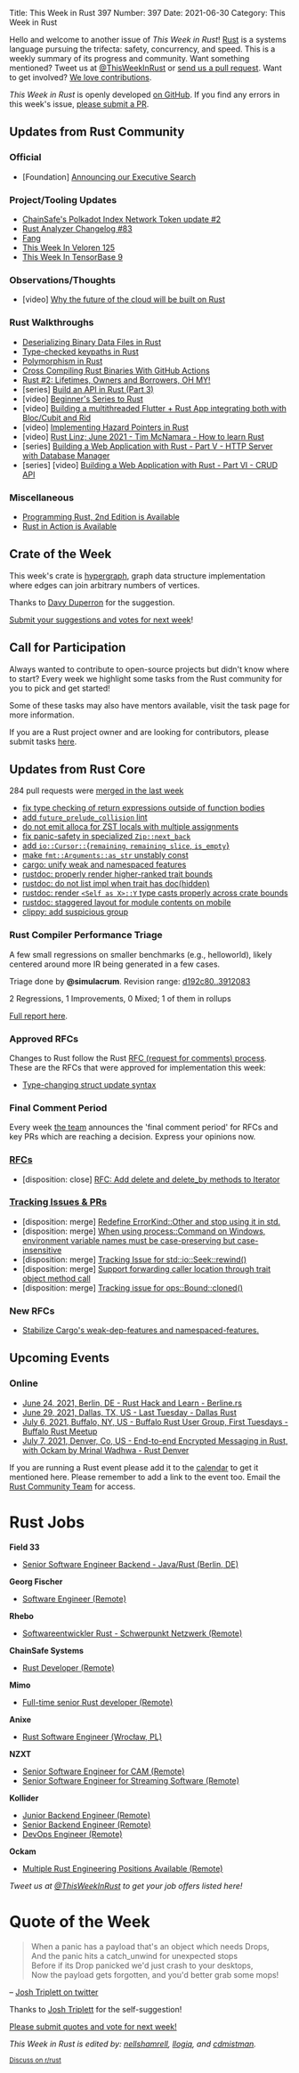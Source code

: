 Title: This Week in Rust 397
Number: 397
Date: 2021-06-30
Category: This Week in Rust

Hello and welcome to another issue of *This Week in Rust*!
[Rust](http://rust-lang.org) is a systems language pursuing the trifecta: safety, concurrency, and speed.
This is a weekly summary of its progress and community.
Want something mentioned? Tweet us at [@ThisWeekInRust](https://twitter.com/ThisWeekInRust) or [send us a pull request](https://github.com/rust-lang/this-week-in-rust).
Want to get involved? [We love contributions](https://github.com/rust-lang/rust/blob/master/CONTRIBUTING.md).

*This Week in Rust* is openly developed [on GitHub](https://github.com/rust-lang/this-week-in-rust).
If you find any errors in this week's issue, [please submit a PR](https://github.com/rust-lang/this-week-in-rust/pulls).

## Updates from Rust Community

### Official

* [Foundation] [Announcing our Executive Search](https://foundation.rust-lang.org/posts/2021-06-25-announcing-executive-search/)

### Project/Tooling Updates

* [ChainSafe's Polkadot Index Network Token update #2](https://medium.com/chainsafe-systems/pint-community-update-2-b337ece3f031)
* [Rust Analyzer Changelog #83](https://rust-analyzer.github.io/thisweek/2021/06/28/changelog-83.html)
* [Fang](https://www.badykov.com/rust/2021/06/27/fang/)
* [This Week In Veloren 125](https://veloren.net/devblog-125/)
* [This Week In TensorBase 9](https://tensorbase.io/thisweek/2021-06-30-tw_9/)

### Observations/Thoughts

* [video] [Why the future of the cloud will be built on Rust](https://www.youtube.com/watch?v=BWL4889RKhU&t=5s)

### Rust Walkthroughs

* [Deserializing Binary Data Files in Rust](https://adventures.michaelfbryan.com/posts/deserializing-binary-data-files/)
* [Type-checked keypaths in Rust](http://www.cmyr.net/blog/keypaths.html)
* [Polymorphism in Rust](https://oswalt.dev/2021/06/polymorphism-in-rust/)
* [Cross Compiling Rust Binaries With GitHub Actions](https://www.rohanjain.in/cargo-cross/)
* [Rust #2: Lifetimes, Owners and Borrowers, OH MY!](https://dev.to/cthutu/rust-2-lifetimes-owners-and-borrowers-oh-my-3fem)
* [series] [Build an API in Rust (Part 3)](https://dev.to/naruhodo/build-an-api-in-rust-part-3-11j1)
* [video] [Beginner's Series to Rust](https://www.youtube.com/playlist?list=PLlrxD0HtieHjbTjrchBwOVks_sr8EVW1x)
* [video] [Building a multithreaded Flutter + Rust App integrating both with Bloc/Cubit and Rid](https://www.youtube.com/watch?v=PGKBdxOA6Xs&t=1s)
* [video] [Implementing Hazard Pointers in Rust](https://www.youtube.com/watch?v=fvcbyCYdR10)
* [video] [Rust Linz; June 2021 - Tim McNamara - How to learn Rust](https://www.youtube.com/watch?v=sDtQaO5_SOw)
* [series] [Building a Web Application with Rust - Part V - HTTP Server with Database Manager](https://www.youtube.com/watch?v=TCUnZVLgNps)
* [series] [video] [Building a Web Application with Rust - Part VI - CRUD API](https://www.youtube.com/watch?v=v7y_Ngn_-AY)

### Miscellaneous

* [Programming Rust, 2nd Edition is Available](https://www.oreilly.com/library/view/programming-rust-2nd/9781492052586/)
* [Rust in Action is Available](https://www.manning.com/books/rust-in-action)

## Crate of the Week

This week's crate is [hypergraph](https://github.com/yamafaktory/hypergraph), graph data structure implementation where edges can join arbitrary numbers of vertices.

Thanks to [Davy Duperron](https://users.rust-lang.org/t/crate-of-the-week/2704/929) for the suggestion.

[Submit your suggestions and votes for next week][submit_crate]!

[submit_crate]: https://users.rust-lang.org/t/crate-of-the-week/2704

## Call for Participation

Always wanted to contribute to open-source projects but didn't know where to start?
Every week we highlight some tasks from the Rust community for you to pick and get started!

Some of these tasks may also have mentors available, visit the task page for more information.

If you are a Rust project owner and are looking for contributors, please submit tasks [here][guidelines].

[guidelines]: https://users.rust-lang.org/t/twir-call-for-participation/4821

## Updates from Rust Core

284 pull requests were [merged in the last week][merged]

[merged]: https://github.com/search?q=is%3Apr+org%3Arust-lang+is%3Amerged+merged%3A2021-06-21..2021-06-28

* [fix type checking of return expressions outside of function bodies](https://github.com/rust-lang/rust/pull/86206)
* [add `future_prelude_collision` lint](https://github.com/rust-lang/rust/pull/85707)
* [do not emit alloca for ZST locals with multiple assignments](https://github.com/rust-lang/rust/pull/86166)
* [fix panic-safety in specialized `Zip::next_back`](https://github.com/rust-lang/rust/pull/86452)
* [add `io::Cursor::`{`remaining`, `remaining_slice`, `is_empty`}](https://github.com/rust-lang/rust/pull/86037)
* [make `fmt::Arguments::as_str` unstably const](https://github.com/rust-lang/rust/pull/86655)
* [cargo: unify weak and namespaced features](https://github.com/rust-lang/cargo/pull/9574)
* [rustdoc: properly render higher-ranked trait bounds](https://github.com/rust-lang/rust/pull/84814)
* [rustdoc: do not list impl when trait has doc(hidden)](https://github.com/rust-lang/rust/pull/86513)
* [rustdoc: render `<Self as X>::Y` type casts properly across crate bounds](https://github.com/rust-lang/rust/pull/86449)
* [rustdoc: staggered layout for module contents on mobile](https://github.com/rust-lang/rust/pull/85651)
* [clippy: add suspicious group](https://github.com/rust-lang/rust-clippy/pull/7350)

### Rust Compiler Performance Triage

A few small regressions on smaller benchmarks (e.g., helloworld), likely
centered around more IR being generated in a few cases.

Triage done by **@simulacrum**.
Revision range: [d192c80..3912083](https://perf.rust-lang.org/?start=d192c80d2284ba6b5146bb3da586354c3762c72b&end=3912083821c5072f700a75589c8af6a9d3e20a21&absolute=false&stat=instructions%3Au)

2 Regressions, 1 Improvements, 0 Mixed; 1 of them in rollups

[Full report here](https://github.com/rust-lang/rustc-perf/blob/master/triage/2021-06-22.md).

### Approved RFCs

Changes to Rust follow the Rust [RFC (request for comments) process](https://github.com/rust-lang/rfcs#rust-rfcs). These
are the RFCs that were approved for implementation this week:

* [Type-changing struct update syntax](https://github.com/rust-lang/rfcs/pull/2528)

### Final Comment Period

Every week [the team](https://www.rust-lang.org/team.html) announces the
'final comment period' for RFCs and key PRs which are reaching a
decision. Express your opinions now.

### [RFCs](https://github.com/rust-lang/rfcs/labels/final-comment-period)

* [disposition: close] [RFC: Add delete and delete_by methods to Iterator](https://github.com/rust-lang/rfcs/pull/2475)

### [Tracking Issues & PRs](https://github.com/rust-lang/rust/labels/final-comment-period)

* [disposition: merge] [Redefine ErrorKind::Other and stop using it in std.](https://github.com/rust-lang/rust/pull/85746)
* [disposition: merge] [When using process::Command on Windows, environment variable names must be case-preserving but case-insensitive](https://github.com/rust-lang/rust/pull/85270)
* [disposition: merge] [Tracking Issue for std::io::Seek::rewind()](https://github.com/rust-lang/rust/issues/85149)
* [disposition: merge] [Support forwarding caller location through trait object method call](https://github.com/rust-lang/rust/pull/81360)
* [disposition: merge] [Tracking issue for ops::Bound::cloned()](https://github.com/rust-lang/rust/issues/61356)

### New RFCs

* [Stabilize Cargo's weak-dep-features and namespaced-features.](https://github.com/rust-lang/rfcs/pull/3143)

## Upcoming Events

### Online

* [June 24, 2021, Berlin, DE - Rust Hack and Learn - Berline.rs](https://berline.rs/)
* [June 29, 2021, Dallas, TX, US - Last Tuesday - Dallas Rust](https://www.meetup.com/Dallas-Rust/events/jqxqwryccjbmc/)
* [July 6, 2021, Buffalo, NY, US - Buffalo Rust User Group, First Tuesdays - Buffalo Rust Meetup](https://www.meetup.com/Buffalo-Rust-Meetup/events/jxfdjsycckbjb/)
* [July 7, 2021, Denver, Co, US - End-to-end Encrypted Messaging in Rust, with Ockam by Mrinal Wadhwa - Rust Denver](https://www.meetup.com/Rust-Boulder-Denver/events/277633525/)

If you are running a Rust event please add it to the [calendar] to get
it mentioned here. Please remember to add a link to the event too.
Email the [Rust Community Team][community] for access.

[calendar]: https://www.google.com/calendar/embed?src=apd9vmbc22egenmtu5l6c5jbfc%40group.calendar.google.com
[community]: mailto:community-team@rust-lang.org

# Rust Jobs

**Field 33**

* [Senior Software Engineer Backend - Java/Rust (Berlin, DE)](https://arbeitnow.com/view/senior-software-engineer-backend-javarust-fxm-field-33-55295)

**Georg Fischer**

* [Software Engineer (Remote)](https://www.indeed.com/viewjob?cmp=Georg-Fischer-Signet-LLC&t=Software+Engineer&jk=c5a6c3823ac77bd4)

**Rhebo**

* [Softwareentwickler Rust - Schwerpunkt Netzwerk (Remote)](https://rhebo.com/de/unternehmen/karriere/job/senior-software-entwickler-rust-m-w/)

**ChainSafe Systems**

* [Rust Developer (Remote)](https://jobs.smartrecruiters.com/ChainSafeSystemsInc/743999739358248-rust-developer)

**Mimo**

* [Full-time senior Rust developer (Remote)](https://github.com/mimo-capital/jobs/blob/main/Full-time%20senior%20Rust%20developer.md)

**Anixe**

* [Rust Software Engineer (Wrocław, PL)]()

**NZXT**

* [Senior Software Engineer for CAM (Remote)](https://nzxt.bamboohr.com/jobs/view.php?id=259)
* [Senior Software Engineer for Streaming Software (Remote)](https://nzxt.bamboohr.com/jobs/view.php?id=317)

**Kollider**

* [Junior Backend Engineer (Remote)](https://kollider.homerun.co/junior-backend-engineer/en)
* [Senior Backend Engineer (Remote)](https://kollider.homerun.co/senior-backend-engineer/en)
* [DevOps Engineer (Remote)](https://kollider.homerun.co/devops-engineer/en)

**Ockam**

* [Multiple Rust Engineering Positions Available (Remote)](https://www.ockam.io/team#open-roles)

*Tweet us at [@ThisWeekInRust](https://twitter.com/ThisWeekInRust) to get your job offers listed here!*

# Quote of the Week

> When a panic has a payload that's an object which needs Drops,  
> And the panic hits a catch_unwind for unexpected stops  
> Before if its Drop panicked we'd just crash to your desktops,  
> Now the payload gets forgotten, and you'd better grab some mops!

– [Josh Triplett on twitter](https://twitter.com/josh_triplett/status/1407776002973986819)

Thanks to [Josh Triplett](https://users.rust-lang.org/t/twir-quote-of-the-week/328/1069) for the self-suggestion!

[Please submit quotes and vote for next week!](https://users.rust-lang.org/t/twir-quote-of-the-week/328)

*This Week in Rust is edited by: [nellshamrell](https://github.com/nellshamrell), [llogiq](https://github.com/llogiq), and [cdmistman](https://github.com/cdmistman).*

<small>[Discuss on r/rust](https://www.reddit.com/r/rust/comments/k5nsab/this_week_in_rust_367/)</small>
